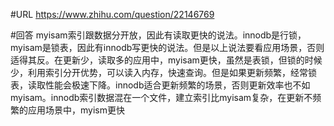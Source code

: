 #URL
https://www.zhihu.com/question/22146769

#回答
myisam索引跟数据分开放，因此有读取更快的说法。innodb是行锁，myisam是锁表，因此有innodb写更快的说法。但是以上说法要看应用场景，否则适得其反。在更新少，读取多的应用中，myisam更快，虽然是表锁，但锁的时候少，利用索引分开优势，可以读入内存，快速查询。但是如果更新频繁，经常锁表，读取性能会极速下降。innodb适合更新频繁的场景，否则更新效率也不如myisam。innodb索引数据混在一个文件，建立索引比myisam复杂，在更新不频繁的应用场景中，myism更快